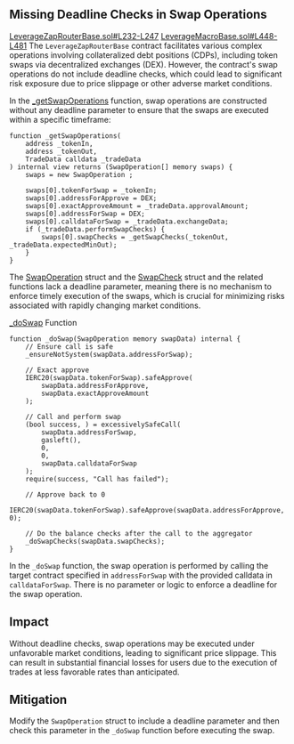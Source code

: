 ## Missing Deadline Checks in Swap Operations
[LeverageZapRouterBase.sol#L232-L247](https://github.com/code-423n4/2024-06-badger/blob/9173558ee1ac8a78a7ae0a39b97b50ff0dd9e0f8/ebtc-zap-router/src/LeverageZapRouterBase.sol#L232-L247)
[LeverageMacroBase.sol#L448-L481](https://github.com/code-423n4/2024-06-badger/blob/9173558ee1ac8a78a7ae0a39b97b50ff0dd9e0f8/ebtc-protocol/packages/contracts/contracts/LeverageMacroBase.sol#L448-L481)
The `LeverageZapRouterBase` contract facilitates various complex operations involving collateralized debt positions (CDPs), including token swaps via decentralized exchanges (DEX). However, the contract's swap operations do not include deadline checks, which could lead to significant risk exposure due to price slippage or other adverse market conditions.

In the [_getSwapOperations](https://github.com/code-423n4/2024-06-badger/blob/9173558ee1ac8a78a7ae0a39b97b50ff0dd9e0f8/ebtc-zap-router/src/LeverageZapRouterBase.sol#L232-L247) function, swap operations are constructed without any deadline parameter to ensure that the swaps are executed within a specific timeframe:
```solidity
function _getSwapOperations(
    address _tokenIn,
    address _tokenOut,
    TradeData calldata _tradeData
) internal view returns (SwapOperation[] memory swaps) {
    swaps = new SwapOperation ;

    swaps[0].tokenForSwap = _tokenIn;
    swaps[0].addressForApprove = DEX;
    swaps[0].exactApproveAmount = _tradeData.approvalAmount;
    swaps[0].addressForSwap = DEX;
    swaps[0].calldataForSwap = _tradeData.exchangeData;
    if (_tradeData.performSwapChecks) {
        swaps[0].swapChecks = _getSwapChecks(_tokenOut, _tradeData.expectedMinOut);            
    }
}
```

The [SwapOperation](https://github.com/code-423n4/2024-06-badger/blob/9173558ee1ac8a78a7ae0a39b97b50ff0dd9e0f8/ebtc-protocol/packages/contracts/contracts/LeverageMacroBase.sol#L301-L309) struct and the [SwapCheck](https://github.com/code-423n4/2024-06-badger/blob/9173558ee1ac8a78a7ae0a39b97b50ff0dd9e0f8/ebtc-protocol/packages/contracts/contracts/LeverageMacroBase.sol#L311-L315) struct and the related functions lack a deadline parameter, meaning there is no mechanism to enforce timely execution of the swaps, which is crucial for minimizing risks associated with rapidly changing market conditions.

[_doSwap](https://github.com/code-423n4/2024-06-badger/blob/9173558ee1ac8a78a7ae0a39b97b50ff0dd9e0f8/ebtc-protocol/packages/contracts/contracts/LeverageMacroBase.sol#L448-L481) Function

```solidity
function _doSwap(SwapOperation memory swapData) internal {
    // Ensure call is safe
    _ensureNotSystem(swapData.addressForSwap);

    // Exact approve
    IERC20(swapData.tokenForSwap).safeApprove(
        swapData.addressForApprove,
        swapData.exactApproveAmount
    );

    // Call and perform swap
    (bool success, ) = excessivelySafeCall(
        swapData.addressForSwap,
        gasleft(),
        0,
        0,
        swapData.calldataForSwap
    );
    require(success, "Call has failed");

    // Approve back to 0
    IERC20(swapData.tokenForSwap).safeApprove(swapData.addressForApprove, 0);

    // Do the balance checks after the call to the aggregator
    _doSwapChecks(swapData.swapChecks);
}
```
In the `_doSwap` function, the swap operation is performed by calling the target contract specified in `addressForSwap` with the provided calldata in `calldataForSwap`. There is no parameter or logic to enforce a deadline for the swap operation.
## Impact
Without deadline checks, swap operations may be executed under unfavorable market conditions, leading to significant price slippage. This can result in substantial financial losses for users due to the execution of trades at less favorable rates than anticipated.

## Mitigation
Modify the `SwapOperation` struct to include a deadline parameter and then check this parameter in the `_doSwap` function before executing the swap.
